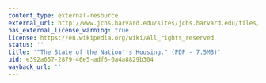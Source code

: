 ```yaml
---
content_type: external-resource
external_url: http://www.jchs.harvard.edu/sites/jchs.harvard.edu/files/jchs-sonhr-2015-full.pdf
has_external_license_warning: true
license: https://en.wikipedia.org/wiki/All_rights_reserved
status: ''
title: '"The State of the Nation''s Housing." (PDF - 7.5MB)'
uid: e392a657-2879-46e5-adf6-0a4a8829b304
wayback_url: ''
---
```

